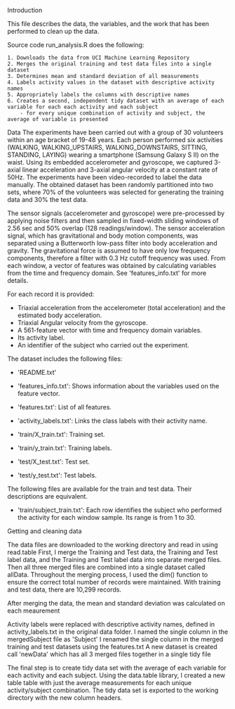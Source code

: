 Introduction

This file describes the data, the variables, and the work that has been performed to clean up the data.

Source code run_analysis.R does the following:

    1. Downloads the data from UCI Machine Learning Repository
    2. Merges the original training and test data files into a single dataset
    3. Determines mean and standard deviation of all measurements
    4. Labels activity values in the dataset with descriptive activity names
    5. Appropriately labels the columns with descriptive names
    6. Creates a second, independent tidy dataset with an average of each variable for each each activity and each subject
        - for every unique combination of activity and subject, the average of variable is presented

Data
The experiments have been carried out with a group of 30 volunteers within an age bracket of 19-48 years. Each person performed six activities (WALKING, WALKING_UPSTAIRS, WALKING_DOWNSTAIRS, SITTING, STANDING, LAYING) wearing a smartphone (Samsung Galaxy S II) on the waist. Using its embedded accelerometer and gyroscope, we captured 3-axial linear acceleration and 3-axial angular velocity at a constant rate of 50Hz. The experiments have been video-recorded to label the data manually. The obtained dataset has been randomly partitioned into two sets, where 70% of the volunteers was selected for generating the training data and 30% the test data. 

The sensor signals (accelerometer and gyroscope) were pre-processed by applying noise filters and then sampled in fixed-width sliding windows of 2.56 sec and 50% overlap (128 readings/window). The sensor acceleration signal, which has gravitational and body motion components, was separated using a Butterworth low-pass filter into body acceleration and gravity. The gravitational force is assumed to have only low frequency components, therefore a filter with 0.3 Hz cutoff frequency was used. From each window, a vector of features was obtained by calculating variables from the time and frequency domain. See 'features_info.txt' for more details. 

For each record it is provided:
- Triaxial acceleration from the accelerometer (total acceleration) and the estimated body acceleration.
- Triaxial Angular velocity from the gyroscope. 
- A 561-feature vector with time and frequency domain variables. 
- Its activity label. 
- An identifier of the subject who carried out the experiment.

The dataset includes the following files:

- 'README.txt'

- 'features_info.txt': Shows information about the variables used on the feature vector.

- 'features.txt': List of all features.

- 'activity_labels.txt': Links the class labels with their activity name.

- 'train/X_train.txt': Training set.

- 'train/y_train.txt': Training labels.

- 'test/X_test.txt': Test set.

- 'test/y_test.txt': Test labels.

The following files are available for the train and test data. Their descriptions are equivalent. 

- 'train/subject_train.txt': Each row identifies the subject who performed the activity for each window sample. Its range is from 1 to 30. 



Getting and cleaning data

The data files are downloaded to the working directory and read in using read.table
First, I merge the Training and Test data, the Training and Test label data, and the Training and Test label data into separate merged files.
Then all three merged files are combined into a single dataset called allData.
Throughout the merging process, I used the dim() function to ensure the correct total number of records were maintained.  With training and test data, there are 10,299 records.

After merging the data, the mean and standard deviation was calculated on each meaurement

Activity labels were replaced with descriptive activity names, defined in activity_labels.txt in the original data folder.
I named the single column in the mergedSubject file as 'Subject'
I renamed the single column in the merged training and test datasets using the features.txt 
A new dataset is created call 'newData' which has all 3 merged files together in a single tidy file

The final step is to create tidy data set with the average of each variable for each activity and each subject. Using the data.table library, I created a new table table with just the average measurements for each unique activity/subject combination.  The tidy data set is exported to the working directory with the new column headers.